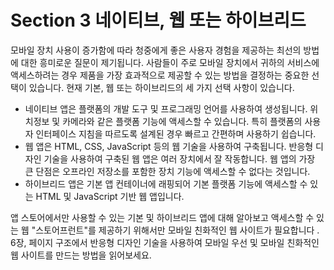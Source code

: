 # Section 3 네이티브, 웹 또는 하이브리드

모바일 장치 사용이 증가함에 따라 청중에게 좋은 사용자 경험을 제공하는 최선의 방법에 대한 흥미로운 질문이 제기됩니다. 사람들이 주로 모바일 장치에서 귀하의 서비스에 액세스하려는 경우 제품을 가장 효과적으로 제공할 수 있는 방법을 결정하는 중요한 선택이 있습니다. 현재 기본, 웹 또는 하이브리드의 세 가지 선택 사항이 있습니다.

- 네이티브 앱은 플랫폼의 개발 도구 및 프로그래밍 언어를 사용하여 생성됩니다. 위치정보 및 카메라와 같은 플랫폼 기능에 액세스할 수 있습니다. 특히 플랫폼의 사용자 인터페이스 지침을 따르도록 설계된 경우 빠르고 간편하며 사용하기 쉽습니다.
- 웹 앱은 HTML, CSS, JavaScript 등의 웹 기술을 사용하여 구축됩니다. 반응형 디자인 기술을 사용하여 구축된 웹 앱은 여러 장치에서 잘 작동합니다. 웹 앱의 가장 큰 단점은 오프라인 저장소를 포함한 장치 기능에 액세스할 수 없다는 것입니다.
- 하이브리드 앱은 기본 앱 컨테이너에 래핑되어 기본 플랫폼 기능에 액세스할 수 있는 HTML 및 JavaScript 기반 웹 앱입니다.

앱 스토어에서만 사용할 수 있는 기본 및 하이브리드 앱에 대해 알아보고 액세스할 수 있는 웹 "스토어프런트"를 제공하기 위해서만 모바일 친화적인 웹 사이트가 필요합니다 . 6장, 페이지 구조에서 반응형 디자인 기술을 사용하여 모바일 우선 및 모바일 친화적인 웹 사이트를 만드는 방법을 읽어보세요.
